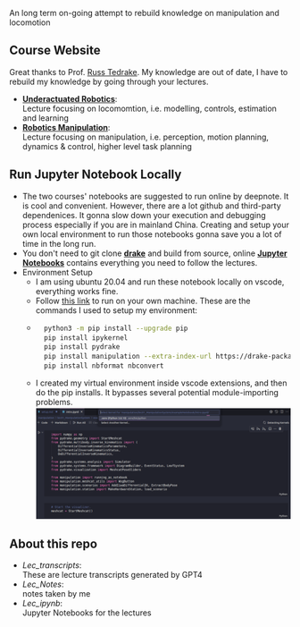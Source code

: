 An long term on-going attempt to rebuild knowledge on manipulation and locomotion

## Course Website

Great thanks to Prof. [Russ Tedrake](https://groups.csail.mit.edu/locomotion/russt.html). My knowledge are out of date, I have to rebuild my knowledge by going through your lectures.   
* **[Underactuated Robotics](https://underactuated.csail.mit.edu/)**: <br> Lecture focusing on locomomtion, i.e. modelling, controls, estimation and learning   
* **[Robotics Manipulation](https://manipulation.csail.mit.edu/)**: <br> Lecture focusing on manipulation, i.e. perception, motion planning, dynamics & control, higher level task planning


## Run Jupyter Notebook Locally

* The two courses' notebooks are suggested to run online by deepnote. It is cool and convenient. However, there are a lot github and third-party dependenices. It gonna slow down your execution and debugging process especially if you are in mainland China. Creating and setup your own local environment to run those notebooks gonna save you a lot of time in the long run.
* You don't need to git clone **[drake](https://github.com/RobotLocomotion/drake)** and build from source, online **[Jupyter Notebooks](https://manipulation.csail.mit.edu/drake.html#notebooks)** contains everything you need to follow the lectures. 
* Environment Setup
    * I am using ubuntu 20.04 and run these notebook locally on vscode, everything works fine.
    * Follow [this link](https://manipulation.csail.mit.edu/drake.html#section3) to run on your own machine. These are the commands I used to setup my environment: 
    * ```bash
        python3 -m pip install --upgrade pip
        pip install ipykernel
        pip install pydrake
        pip install manipulation --extra-index-url https://drake-packages.csail.mit.edu/whl/nightly/  
        pip install nbformat nbconvert
        ```
    * I created my virtual environment inside vscode extensions, and then do the pip installs. It bypasses several potential module-importing problems. ![selectKernel](./selectKernelVscode.png)

## About this repo
* *Lec_transcripts*: <br> These are lecture transcripts generated by GPT4
* *Lec_Notes*: <br> notes taken by me
* *Lec_ipynb*: <br> Jupyter Notebooks for the lectures